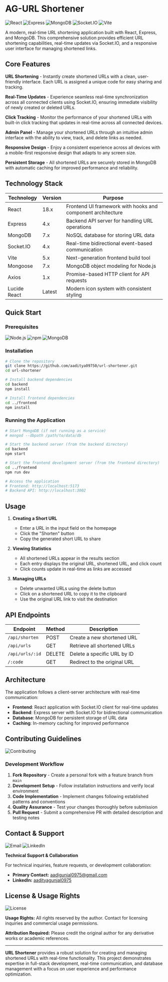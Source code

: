 # AG-URL Shortener

![React](https://img.shields.io/badge/React-18.x-61DAFB?style=for-the-badge&logo=react&logoColor=white)
![Express](https://img.shields.io/badge/Express-4.x-000000?style=for-the-badge&logo=express&logoColor=white)
![MongoDB](https://img.shields.io/badge/MongoDB-7.x-47A248?style=for-the-badge&logo=mongodb&logoColor=white)
![Socket.IO](https://img.shields.io/badge/Socket.IO-4.x-010101?style=for-the-badge&logo=socket.io&logoColor=white)
![Vite](https://img.shields.io/badge/Vite-5.x-646CFF?style=for-the-badge&logo=vite&logoColor=white)

A modern, real-time URL shortening application built with React, Express, and MongoDB. This comprehensive solution provides efficient URL shortening capabilities, real-time updates via Socket.IO, and a responsive user interface for managing shortened links.

## Core Features

**URL Shortening** - Instantly create shortened URLs with a clean, user-friendly interface. Each URL is assigned a unique code for easy sharing and tracking.

**Real-Time Updates** - Experience seamless real-time synchronization across all connected clients using Socket.IO, ensuring immediate visibility of newly created or deleted URLs.

**Click Tracking** - Monitor the performance of your shortened URLs with built-in click tracking that updates in real-time across all connected devices.

**Admin Panel** - Manage your shortened URLs through an intuitive admin interface with the ability to view, track, and delete links as needed.

**Responsive Design** - Enjoy a consistent experience across all devices with a mobile-first responsive design that adapts to any screen size.

**Persistent Storage** - All shortened URLs are securely stored in MongoDB with automatic caching for improved performance and reliability.

## Technology Stack

| Technology | Version | Purpose |
|------------|---------|----------|
| React | 18.x | Frontend UI framework with hooks and component architecture |
| Express | 4.x | Backend API server for handling URL operations |
| MongoDB | 7.x | NoSQL database for storing URL data |
| Socket.IO | 4.x | Real-time bidirectional event-based communication |
| Vite | 5.x | Next-generation frontend build tool |
| Mongoose | 7.x | MongoDB object modeling for Node.js |
| Axios | 1.x | Promise-based HTTP client for API requests |
| Lucide React | Latest | Modern icon system with consistent styling |

## Quick Start

### Prerequisites

![Node.js](https://img.shields.io/badge/Node.js-16%2B-339933?style=flat-square&logo=node.js&logoColor=white)
![npm](https://img.shields.io/badge/npm-Latest-CB3837?style=flat-square&logo=npm&logoColor=white)
![MongoDB](https://img.shields.io/badge/MongoDB-Latest-47A248?style=flat-square&logo=mongodb&logoColor=white)

### Installation

```bash
# Clone the repository
git clone https://github.com/aaditya09750/url-shortener.git
cd url-shortener

# Install backend dependencies
cd backend
npm install

# Install frontend dependencies
cd ../frontend
npm install
```

### Running the Application

```bash
# Start MongoDB (if not running as a service)
# mongod --dbpath /path/to/data/db

# Start the backend server (from the backend directory)
cd backend
npm start

# Start the frontend development server (from the frontend directory)
cd ../frontend
npm run dev

# Access the application
# Frontend: http://localhost:5173
# Backend API: http://localhost:3002
```

## Usage

1. **Creating a Short URL**
   - Enter a URL in the input field on the homepage
   - Click the "Shorten" button
   - Copy the generated short URL to share

2. **Viewing Statistics**
   - All shortened URLs appear in the results section
   - Each entry displays the original URL, shortened URL, and click count
   - Click counts update in real-time as links are accessed

3. **Managing URLs**
   - Delete unwanted URLs using the delete button
   - Click on a shortened URL to copy it to the clipboard
   - Use the original URL link to visit the destination

## API Endpoints

| Endpoint | Method | Description |
|----------|--------|-------------|
| `/api/shorten` | POST | Create a new shortened URL |
| `/api/urls` | GET | Retrieve all shortened URLs |
| `/api/urls/:id` | DELETE | Delete a specific URL by ID |
| `/:code` | GET | Redirect to the original URL |

## Architecture

The application follows a client-server architecture with real-time communication:

- **Frontend**: React application with Socket.IO client for real-time updates
- **Backend**: Express server with Socket.IO for bidirectional communication
- **Database**: MongoDB for persistent storage of URL data
- **Caching**: In-memory caching for improved performance

## Contributing Guidelines

![Contributing](https://img.shields.io/badge/Contributing-Guidelines-purple?style=for-the-badge&logo=git&logoColor=white)

### Development Workflow

1. **Fork Repository** - Create a personal fork with a feature branch from `main`
2. **Development Setup** - Follow installation instructions and verify local environment
3. **Code Implementation** - Implement changes following established patterns and conventions
4. **Quality Assurance** - Test your changes thoroughly before submission
5. **Pull Request** - Submit a comprehensive PR with detailed description and testing notes

## Contact & Support

![Email](https://img.shields.io/badge/Email-aadigunjal0975%40gmail.com-D14836?style=for-the-badge&logo=gmail&logoColor=white)
![LinkedIn](https://img.shields.io/badge/LinkedIn-aadityagunjal0975-0077B5?style=for-the-badge&logo=linkedin&logoColor=white)

**Technical Support & Collaboration**

For technical inquiries, feature requests, or development collaboration:

- **Primary Contact:** [aadigunjal0975@gmail.com](mailto:aadigunjal0975@gmail.com)
- **LinkedIn:** [aadityagunjal0975](https://www.linkedin.com/in/aadityagunjal0975)

## License & Usage Rights

![License](https://img.shields.io/badge/License-All_Rights_Reserved-red?style=for-the-badge&logo=copyright&logoColor=white)

**Usage Rights:** All rights reserved by the author. Contact for licensing inquiries and commercial usage permissions.

**Attribution Required:** Please credit the original author for any derivative works or academic references.

---

**URL Shortener** provides a robust solution for creating and managing shortened URLs with real-time functionality. This project demonstrates expertise in full-stack development, real-time communication, and database management with a focus on user experience and performance optimization.
